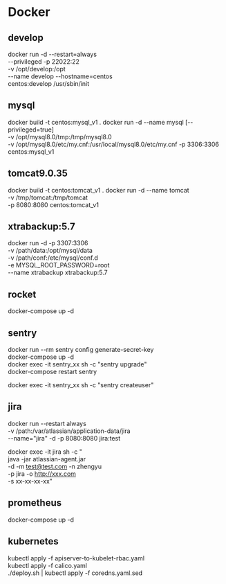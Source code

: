 # Docker

## develop
docker run -d --restart=always \
--privileged -p 22022:22 \
-v /opt/develop:/opt \
--name develop --hostname=centos \
centos:develop /usr/sbin/init

## mysql
docker build -t centos:mysql_v1 .
docker run -d --name mysql [--privileged=true] \
-v /opt/mysql8.0/tmp:/tmp/mysql8.0 \
-v /opt/mysql8.0/etc/my.cnf:/usr/local/mysql8.0/etc/my.cnf
-p 3306:3306 centos:mysql_v1

## tomcat9.0.35
docker build -t centos:tomcat_v1 .
docker run -d --name tomcat \
-v /tmp/tomcat:/tmp/tomcat \
-p 8080:8080 centos:tomcat_v1

## xtrabackup:5.7
docker run -d -p 3307:3306 \
-v /path/data:/opt/mysql/data \
-v /path/conf:/etc/mysql/conf.d \
-e MYSQL_ROOT_PASSWORD=root \
--name xtrabackup xtrabackup:5.7

## rocket
docker-compose up -d

## sentry
docker run --rm sentry config generate-secret-key \
docker-compose up -d \
docker exec -it sentry_xx sh -c "sentry upgrade" \
docker-compose restart sentry 

docker exec -it sentry_xx sh -c "sentry createuser" 

## jira
docker run --restart always \
-v /path:/var/atlassian/application-data/jira \
--name="jira" -d -p 8080:8080 jira:test

docker exec -it jira sh -c " \
java -jar atlassian-agent.jar \
-d -m test@test.com -n zhengyu \
-p jira -o http://xxx.com \
-s xx-xx-xx-xx"

## prometheus
docker-compose up -d

## kubernetes
kubectl apply -f apiserver-to-kubelet-rbac.yaml \
kubectl apply -f calico.yaml \
./deploy.sh | kubectl apply -f coredns.yaml.sed
